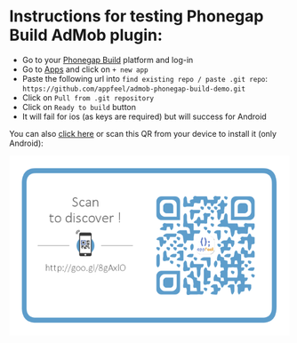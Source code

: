 # Instructions for testing Phonegap Build AdMob plugin:

- Go to your [Phonegap Build](https://build.phonegap.com) platform and log-in
- Go to [Apps](https://build.phonegap.com/apps) and click on `+ new app`
- Paste the following url into `find existing repo / paste .git repo`: `https://github.com/appfeel/admob-phonegap-build-demo.git`
- Click on `Pull from .git repository`
- Click on `Ready to build` button
- It will fail for ios (as keys are required) but will success for Android

You can also [click here](http://goo.gl/8gAxlO) or scan this QR from your device to install it (only Android):

![ScreenShot](demo/qr-cool.png)
